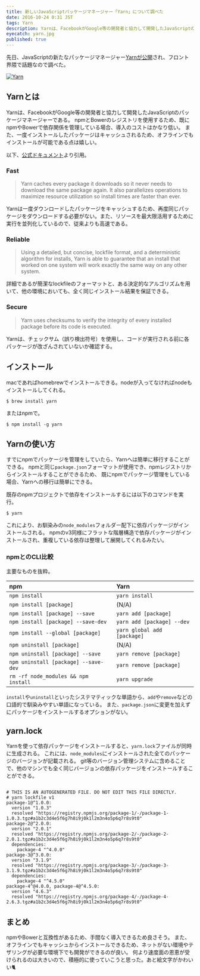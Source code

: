 ```yaml
---
title: 新しいJavaScriptパッケージマネージャー「Yarn」について調べた
date: 2016-10-24 0:31 JST
tags: Yarn
description: Yarnは、FacebookがGoogle等の開発者と協力して開発したJavaScriptのパッケージマネージャーである。npmとBowerのレジストリを使用するため、既にnpmやBowerで依存関係を管理している場合、導入のコストはかなり低い。また、一度インストールしたパッケージはキャッシュされるため、オフラインでもインストールが可能である点は嬉しい。
eyecatch: yarn.jpg
published: true
---
```


先日、JavaScriptの新たなパッケージマネージャー[Yarnが公開](https://code.facebook.com/posts/1840075619545360/yarn-a-new-package-manager-for-javascript/)され、フロント界隈で話題なので調べた。

[![Yarn](yarn.jpg 'Yarn')](/images/yarn.jpg)

## Yarnとは

Yarnは、FacebookがGoogle等の開発者と協力して開発したJavaScriptのパッケージマネージャーである。
npmとBowerのレジストリを使用するため、既にnpmやBowerで依存関係を管理している場合、導入のコストはかなり低い。
また、一度インストールしたパッケージはキャッシュされるため、オフラインでもインストールが可能である点は嬉しい。

以下、[公式ドキュメント](https://yarnpkg.com/)より引用。

### Fast

> Yarn caches every package it downloads so it never needs to download the same package again. It also parallelizes operations to maximize resource utilization so install times are faster than ever.

Yarnは一度ダウンロードしたパッケージをキャッシュするため、再度同じパッケージをダウンロードする必要がない。また、リソースを最大限活用するために実行を並列化しているので、従来よりも高速である。

### Reliable

> Using a detailed, but concise, lockfile format, and a deterministic algorithm for installs, Yarn is able to guarantee that an install that worked on one system will work exactly the same way on any other system.

詳細であるが簡潔なlockfileのフォーマットと、ある決定的なアルゴリズムを用いて、他の環境においても、全く同じインストール結果を保証できる。

### Secure

> Yarn uses checksums to verify the integrity of every installed package before its code is executed.

Yarnは、チェックサム（誤り検出符号）を使用し、コードが実行される前に各パッケージが改ざんされていないか確認する。

## インストール

macであればhomebrewでインストールできる。nodeが入ってなければnodeもインストールしてくれる。

<pre class="language-bash"><code>$ brew install yarn</code></pre>

またはnpmで。

<pre class="language-bash"><code>$ npm install -g yarn</code></pre>

## Yarnの使い方

すでにnpmでパッケージを管理をしていたら、Yarnへは簡単に移行することができる。
npmと同じ`package.json`フォーマットが使用でき、npmレジストリからインストールすることができるため、
既にnpmでパッケージ管理をしている場合、Yarnへの移行は簡単にできる。

既存のnpmプロジェクトで依存をインストールするには以下のコマンドを実行。

<pre class="language-bash"><code>$ yarn</code></pre>

これにより、お馴染みの`node_modules`フォルダー配下に依存パッケージがインストールされる。
npmのv3同様にフラットな階層構造で依存パッケージがインストールされ、重複している依存は整理して展開してくれるみたい。

### npmとのCLI比較

主要なものを抜粋。

 npm                                  | Yarn
:-------------------------------------|:--------------------------
 `npm install`                        | `yarn install`
 `npm install [package]`              |  (N/A)
 `npm install [package] --save`       | `yarn add [package]`
 `npm install [package] --save-dev`   | `yarn add [package] --dev`
 `npm install --global [package]`     | `yarn global add [package]`
 `npm uninstall [package]`            |  (N/A)
 `npm uninstall [package] --save`     | `yarn remove [package]`
 `npm uninstall [package] --save-dev` | `yarn remove [package]`
 `rm -rf node_modules && npm install` | `yarn upgrade`

`install`や`uninstall`といったシステマティックな単語から、`add`や`remove`などの口語的で馴染みやすい単語になっている。
また、`package.json`に変更を加えずにパッケージをインストールするオプションがない。

## yarn.lock

Yarnを使って依存パッケージをインストールすると、`yarn.lock`ファイルが同時に生成される。
これには、`node_modules`にインストールされた全てのパッケージのバージョンが記載される。
git等のバージョン管理システムに含めることで、他のマシンでも全く同じバージョンの依存パッケージをインストールすることができる。

<pre class="language-yaml"><code>
# THIS IS AN AUTOGENERATED FILE. DO NOT EDIT THIS FILE DIRECTLY.
# yarn lockfile v1
package-1@^1.0.0:
  version "1.0.3"
  resolved "https://registry.npmjs.org/package-1/-/package-1-1.0.3.tgz#a1b2c3d4e5f6g7h8i9j0k1l2m3n4o5p6q7r8s9t0"
package-2@^2.0.0:
  version "2.0.1"
  resolved "https://registry.npmjs.org/package-2/-/package-2-2.0.1.tgz#a1b2c3d4e5f6g7h8i9j0k1l2m3n4o5p6q7r8s9t0"
  dependencies:
    package-4 "^4.0.0"
package-3@^3.0.0:
  version "3.1.9"
  resolved "https://registry.npmjs.org/package-3/-/package-3-3.1.9.tgz#a1b2c3d4e5f6g7h8i9j0k1l2m3n4o5p6q7r8s9t0"
  dependencies:
    package-4 "^4.5.0"
package-4^@4.0.0, package-4@^4.5.0:
  version "4.6.3"
  resolved "https://registry.npmjs.org/package-4/-/package-4-2.6.3.tgz#a1b2c3d4e5f6g7h8i9j0k1l2m3n4o5p6q7r8s9t0"
</code></pre>

## まとめ

npmやBowerと互換性があるため、手間なく導入できるため良さそう。
また、オフラインでもキャッシュからインストールできるため、ネットがない環境やテザリングが必要な環境下でも開発ができるのが良い。
何より速度面の恩恵が受けられるのは大きいので、積極的に使っていこうと思った。あと絵文字がかわいい🐈

